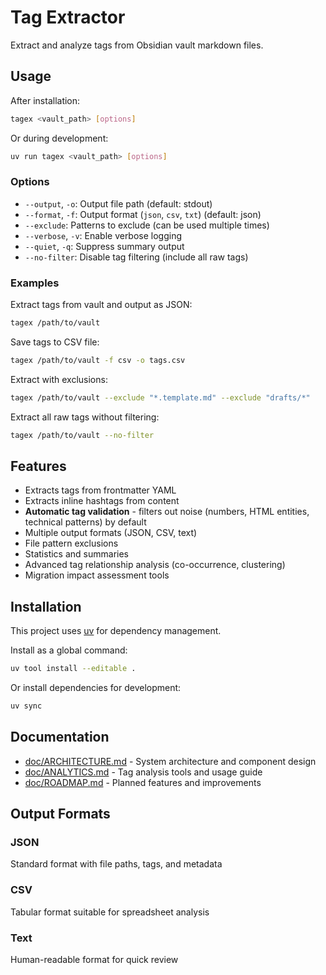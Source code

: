 # Tag Extractor

Extract and analyze tags from Obsidian vault markdown files.

## Usage

After installation:
```bash
tagex <vault_path> [options]
```

Or during development:
```bash
uv run tagex <vault_path> [options]
```

### Options

- `--output`, `-o`: Output file path (default: stdout)
- `--format`, `-f`: Output format (`json`, `csv`, `txt`) (default: json)
- `--exclude`: Patterns to exclude (can be used multiple times)
- `--verbose`, `-v`: Enable verbose logging
- `--quiet`, `-q`: Suppress summary output
- `--no-filter`: Disable tag filtering (include all raw tags)

### Examples

Extract tags from vault and output as JSON:
```bash
tagex /path/to/vault
```

Save tags to CSV file:
```bash
tagex /path/to/vault -f csv -o tags.csv
```

Extract with exclusions:
```bash
tagex /path/to/vault --exclude "*.template.md" --exclude "drafts/*"
```

Extract all raw tags without filtering:
```bash
tagex /path/to/vault --no-filter
```

## Features

- Extracts tags from frontmatter YAML
- Extracts inline hashtags from content
- **Automatic tag validation** - filters out noise (numbers, HTML entities, technical patterns) by default
- Multiple output formats (JSON, CSV, text)
- File pattern exclusions
- Statistics and summaries
- Advanced tag relationship analysis (co-occurrence, clustering)
- Migration impact assessment tools

## Installation

This project uses [uv](https://docs.astral.sh/uv/) for dependency management.

Install as a global command:
```bash
uv tool install --editable .
```

Or install dependencies for development:
```bash
uv sync
```

## Documentation

- [doc/ARCHITECTURE.md](doc/ARCHITECTURE.md) - System architecture and component design
- [doc/ANALYTICS.md](doc/ANALYTICS.md) - Tag analysis tools and usage guide
- [doc/ROADMAP.md](doc/ROADMAP.md) - Planned features and improvements

## Output Formats

### JSON
Standard format with file paths, tags, and metadata

### CSV 
Tabular format suitable for spreadsheet analysis

### Text
Human-readable format for quick review